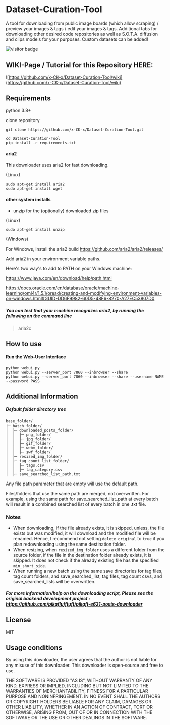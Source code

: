 # Dataset-Curation-Tool

A tool for downloading from public image boards (which allow scraping) / preview your images & tags / edit your images & tags. Additional tabs for downloading other desired code repositories as well as S.O.T.A. diffusion and clips models for your purposes. Custom datasets can be added!

![visitor badge](https://visitor-badge.glitch.me/badge?page_id=x-CK-x.Dataset-Curation-Tool)

## WIKI-Page / Tutorial for this Repository HERE:

![https://github.com/x-CK-x/Dataset-Curation-Tool/wiki](https://github.com/x-CK-x/Dataset-Curation-Tool/wiki)

## Requirements
python 3.8+

clone repository
```
git clone https://github.com/x-CK-x/Dataset-Curation-Tool.git
```
```
cd Dataset-Curation-Tool
pip install -r requirements.txt
```

#### aria2
This downloader uses aria2 for fast downloading.

(Linux)
```
sudo apt-get install aria2
sudo apt-get install wget
```
#### other system installs
- unzip for the (optionally) downloaded zip files

(Linux)
```
sudo apt-get install unzip
```

(Windows)

For Windows, install the aria2 build https://github.com/aria2/aria2/releases/

Add aria2 in your environment variable paths.

Here's two way's to add to PATH on your Windows machine:

https://www.java.com/en/download/help/path.html

https://docs.oracle.com/en/database/oracle/machine-learning/oml4r/1.5.1/oread/creating-and-modifying-environment-variables-on-windows.html#GUID-DD6F9982-60D5-48F6-8270-A27EC53807D0

##### You can test that your machine recognizes aria2, by running the following on the command line
> aria2c

## How to use

#### Run the Web-User Interface
```
python webui.py
python webui.py --server_port 7860 --inbrowser --share
python webui.py --server_port 7860 --inbrowser --share --username NAME --password PASS
```

## Additional Information

##### Default folder directory tree
```
base_folder/
├─ batch_folder/
│  ├─ downloaded_posts_folder/
│  │  ├─ png_folder/
│  │  ├─ jpg_folder/
│  │  ├─ gif_folder/
│  │  ├─ webm_folder/
│  │  ├─ swf_folder/
│  ├─ resized_img_folder/
│  ├─ tag_count_list_folder/
│  │  ├─ tags.csv
│  │  ├─ tag_category.csv
│  ├─ save_searched_list_path.txt
```
Any file path parameter that are empty will use the default path.

Files/folders that use the same path are merged, not overwritten. For example, using the same path for save_searched_list_path at every batch will result in a combined searched list of every batch in one .txt file.

### Notes
* When downloading, if the file already exists, it is skipped, unless, the file exists but was modified, it will download and the modified file will be renamed. Hence, I recommend not setting `delete_original` to `true` if you plan redownloading using the same destination folder.
* When resizing, when `resized_img_folder` uses a different folder from the source folder, if the file in the destination folder already exists, it is skipped. It does not check if the already existing file has the specified `min_short_side`.
* When running a new batch using the same save directories for tag files, tag count folders, and save_searched_list, tag files, tag count csvs, and save_searched_lists will be overwritten.

##### For more information/help on the downloading script, Please see the original backend development project : https://github.com/pikaflufftuft/pikaft-e621-posts-downloader

## License

MIT

## Usage conditions
By using this downloader, the user agrees that the author is not liable for any misuse of this downloader. This downloader is open-source and free to use.

THE SOFTWARE IS PROVIDED "AS IS", WITHOUT WARRANTY OF ANY KIND, EXPRESS OR
IMPLIED, INCLUDING BUT NOT LIMITED TO THE WARRANTIES OF MERCHANTABILITY,
FITNESS FOR A PARTICULAR PURPOSE AND NONINFRINGEMENT. IN NO EVENT SHALL THE
AUTHORS OR COPYRIGHT HOLDERS BE LIABLE FOR ANY CLAIM, DAMAGES OR OTHER
LIABILITY, WHETHER IN AN ACTION OF CONTRACT, TORT OR OTHERWISE, ARISING FROM,
OUT OF OR IN CONNECTION WITH THE SOFTWARE OR THE USE OR OTHER DEALINGS IN THE
SOFTWARE.
